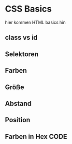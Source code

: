 # CSS Basics
hier kommen HTML basics hin

## class vs id

## Selektoren

## Farben

## Größe

## Abstand

## Position

## Farben in Hex CODE